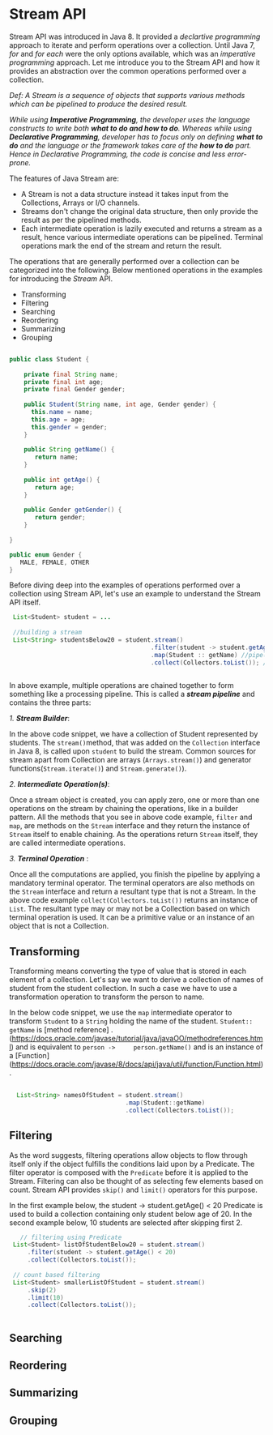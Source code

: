 
# Stream API

Stream API was introduced in Java 8. It provided a *declartive programming* approach to iterate and perform operations over a collection. Until Java 7, *for* and *for each* were the only options available, which was an *imperative programming* approach. Let me introduce you to the Stream API and how it provides an abstraction over the common operations performed over a collection.

*Def: A Stream is a sequence of objects that supports various methods which can be pipelined to produce the desired result.*

*While using **Imperative Programming**, the developer uses the language constructs to write both **what to do and how to do**. Whereas while using **Declarative Programming**, developer has to focus only on defining **what to do** and the language or the framework takes care of the **how to do** part. Hence in Declarative Programming, the code is concise and less error-prone.*

The features of Java Stream are:

  * A Stream is not a data structure instead it takes input from the Collections, Arrays or I/O channels.
  * Streams don't change the original data structure, then only provide the result as per the pipelined methods.
  * Each intermediate operation is lazily executed and returns a stream as a result, hence various intermediate operations can     be pipelined. Terminal operations mark the end of the stream and return the result.

The operations that are generally performed over a collection can be categorized into the following. Below mentioned operations in the examples for introducing the *Stream* API.

* Transforming
* Filtering
* Searching
* Reordering
* Summarizing
* Grouping

```Java

public class Student {
    
    private final String name;
    private final int age;
    private final Gender gender;
    
    public Student(String name, int age, Gender gender) {
      this.name = name;
      this.age = age;
      this.gender = gender;
    }
    
    public String getName() {
       return name;
    }
    
    public int getAge() {
       return age;
    }
    
    public Gender getGender() {
       return gender;
    }
     
}

public enum Gender {
   MALE, FEMALE, OTHER
}
```
Before diving deep into the examples of operations performed over a collection using Stream API, let's use an example to understand the Stream API itself.

```java
 List<Student> student = ...
 
 //building a stream
 List<String> studentsBelow20 = student.stream()
                                       .filter(student -> student.getAge() < 20) // pipelining a computation
                                       .map(Student :: getName) //pipelining another computation
                                       .collect(Collectors.toList()); // terminating a stream.
                                       
```

In above example, multiple operations are chained together to form something like a processing pipeline. This is called a ***stream pipeline*** and contains the three parts: 

*1. **Stream Builder***:  
      
   In the above code snippet, we have a collection of Student represented by students. The ```stream()```method, that was        added on the ```Collection``` interface in Java 8, is called upon ```student``` to build the stream. Common sources for        stream apart from Collection are arrays (```Arrays.stream()```) and generator functions(```Stream.iterate()```) and            ```Stream.generate()```).
      
*2. **Intermediate Operation(s)***:
  
   Once a stream object is created, you can apply zero, one or more than one operations on the stream by chaining the            operations, like in a builder pattern. All the methods that you see in above code example, ```filter``` and ```map```,
   are methods on the ```Stream``` interface and they return the instance of ```Stream``` itself to enable chaining. As the      operations return ```Stream``` itself, they are called intermediate operations.
   
*3. **Terminal Operation*** :
     
   Once all the computations are applied, you finish the pipeline by applying a mandatory terminal operator. The terminal 
   operators are also methods on the ```Stream``` interface and return a resultant type that is not a Stream. In the above
   code example ```collect(Collectors.toList())``` returns an instance of ```List```. The resultant type may or may not be a      Collection based on which terminal operation is used. It can be a primitive value or an instance of an object that is not
   a Collection.
   
   ## Transforming ##
   
   Transforming means converting the type of value that is stored in each element of a collection. Let's say we want to derive
   a collection of names of student from the student collection. In such a case we have to use a transformation operation to      transform the person to name.
   
   
   In the below code snippet, we use the ```map``` intermediate operator to transform ```Student``` to a ```String``` holding 
   the name of the student. ```Student:: getName``` is [method reference] .             (https://docs.oracle.com/javase/tutorial/java/javaOO/methodreferences.html) and is equivalent to ```person ->     person.getName()```    and is an instance of a [Function] (https://docs.oracle.com/javase/8/docs/api/java/util/function/Function.html).
   
  ```java
    
    List<String> namesOfStudent = student.stream()
                                  .map(Student::getName)
                                  .collect(Collectors.toList());
  
  ```
  ## Filtering ##
  
  As the word suggests, filtering operations allow objects to flow through itself only if the object fulfills the conditions     laid upon by a Predicate. The filter operator is composed with the ```Predicate``` before it is applied to the Stream.
  Filtering can also be thought of as selecting few elements based on count. Stream API provides ```skip()``` and ```limit()``` operators   for this purpose.
  
  
  In the first example below, the student -> student.getAge() < 20 Predicate is used to build a collection containing only       student below age of 20. 
  In the second example below, 10 students are selected after skipping first 2.
  
  ```java
     // filtering using Predicate
   List<Student> listOfStudentBelow20 = student.stream() 
       .filter(student -> student.getAge() < 20)  
       .collect(Collectors.toList());
       
   // count based filtering    
   List<Student> smallerListOfStudent = student.stream()
       .skip(2)
       .limit(10)
       .collect(Collectors.toList());
       
  ```
  
  ## Searching ##
  
  
  ## Reordering ##
  
  
  ## Summarizing ##
  
  
  ## Grouping ##
  
